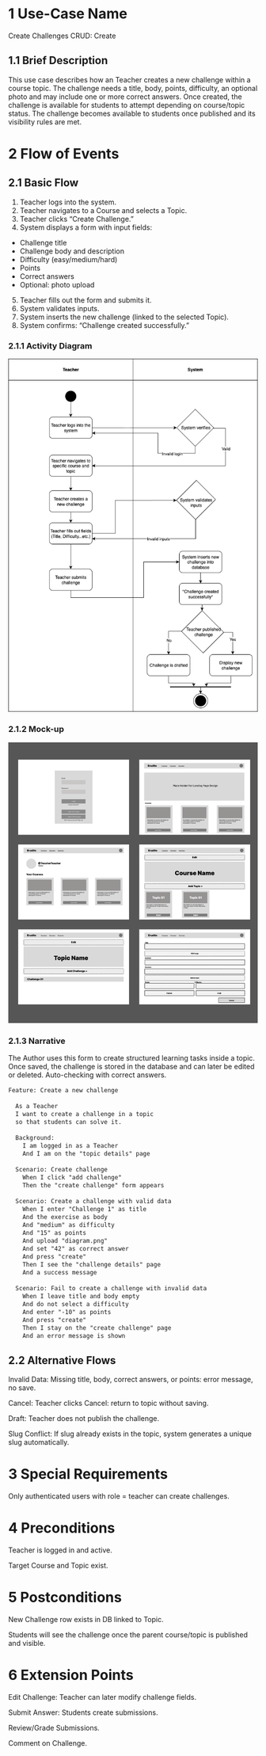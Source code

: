 # 1 Use-Case Name
Create Challenges CRUD: Create

## 1.1 Brief Description

This use case describes how an Teacher creates a new challenge within a course topic. The challenge needs a title, body, points, difficulty, an optional photo and may include one or more correct answers. Once created, the challenge is available for students to attempt depending on course/topic status. The challenge becomes available to students once published and its visibility rules are met.

# 2 Flow of Events
## 2.1 Basic Flow
1. Teacher logs into the system.
2. Teacher navigates to a Course and selects a Topic.
3. Teacher clicks “Create Challenge.”
4. System displays a form with input fields:
- Challenge title
- Challenge body and description
- Difficulty (easy/medium/hard)
- Points
- Correct answers
- Optional: photo upload
5. Teacher fills out the form and submits it.
6. System validates inputs.
7. System inserts the new challenge (linked to the selected Topic).
8. System confirms: “Challenge created successfully.”

### 2.1.1 Activity Diagram

![Activity Diagram](https://github.com/Ngoc901/erudite-documentation/blob/main/UCs/CreateChallenges/CreateChallengesActivityDiagramCorrected.drawio.png)

### 2.1.2 Mock-up

![Mock-up](https://github.com/Ngoc901/erudite-documentation/blob/main/UCs/CreateChallenges/Lo-Fi.png)

### 2.1.3 Narrative
The Author uses this form to create structured learning tasks inside a topic. Once saved, the challenge is stored in the database and can later be edited or deleted. Auto-checking with correct answers.
```
Feature: Create a new challenge

  As a Teacher
  I want to create a challenge in a topic
  so that students can solve it.

  Background:
    I am logged in as a Teacher
    And I am on the "topic details" page

  Scenario: Create challenge
    When I click "add challenge"
    Then the "create challenge" form appears

  Scenario: Create a challenge with valid data
    When I enter "Challenge 1" as title
    And the exercise as body
    And "medium" as difficulty
    And "15" as points
    And upload "diagram.png"
    And set "42" as correct answer
    And press "create"
    Then I see the "challenge details" page
    And a success message

  Scenario: Fail to create a challenge with invalid data
    When I leave title and body empty
    And do not select a difficulty
    And enter "-10" as points
    And press "create"
    Then I stay on the "create challenge" page
    And an error message is shown
```
## 2.2 Alternative Flows
Invalid Data: Missing title, body, correct answers, or points: error message, no save.

Cancel: Teacher clicks Cancel: return to topic without saving.

Draft: Teacher does not publish the challenge.

Slug Conflict: If slug already exists in the topic, system generates a unique slug automatically.

# 3 Special Requirements

Only authenticated users with role = teacher can create challenges.

# 4 Preconditions

Teacher is logged in and active.

Target Course and Topic exist.

# 5 Postconditions

New Challenge row exists in DB linked to Topic.

Students will see the challenge once the parent course/topic is published and visible.

# 6 Extension Points

Edit Challenge: Teacher can later modify challenge fields.

Submit Answer: Students create submissions.

Review/Grade Submissions.

Comment on Challenge.
